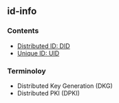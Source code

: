 ## id-info


### Contents
- [Distributed ID: DID](./did)
- [Unique ID: UID](./uid)


### Terminoloy
- Distributed Key Generation (DKG)
- Distributed PKI (DPKI)


